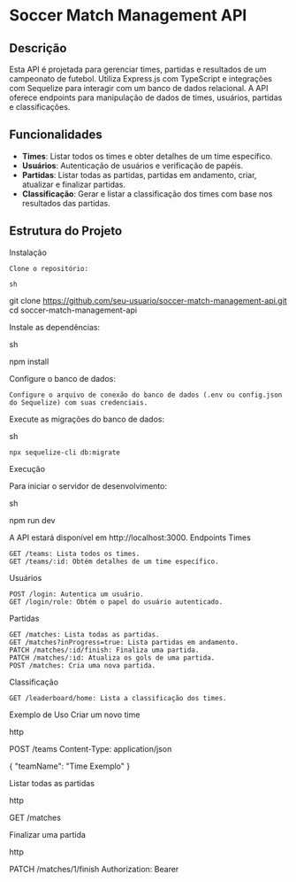 # Soccer Match Management API

## Descrição

Esta API é projetada para gerenciar times, partidas e resultados de um campeonato de futebol. Utiliza Express.js com TypeScript e integrações com Sequelize para interagir com um banco de dados relacional. A API oferece endpoints para manipulação de dados de times, usuários, partidas e classificações.

## Funcionalidades

- **Times**: Listar todos os times e obter detalhes de um time específico.
- **Usuários**: Autenticação de usuários e verificação de papéis.
- **Partidas**: Listar todas as partidas, partidas em andamento, criar, atualizar e finalizar partidas.
- **Classificação**: Gerar e listar a classificação dos times com base nos resultados das partidas.

## Estrutura do Projeto

Instalação

    Clone o repositório:

    sh

git clone https://github.com/seu-usuario/soccer-match-management-api.git
cd soccer-match-management-api

Instale as dependências:

sh

npm install

Configure o banco de dados:

    Configure o arquivo de conexão do banco de dados (.env ou config.json do Sequelize) com suas credenciais.

Execute as migrações do banco de dados:

sh

    npx sequelize-cli db:migrate

Execução

Para iniciar o servidor de desenvolvimento:

sh

npm run dev

A API estará disponível em http://localhost:3000.
Endpoints
Times

    GET /teams: Lista todos os times.
    GET /teams/:id: Obtém detalhes de um time específico.

Usuários

    POST /login: Autentica um usuário.
    GET /login/role: Obtém o papel do usuário autenticado.

Partidas

    GET /matches: Lista todas as partidas.
    GET /matches?inProgress=true: Lista partidas em andamento.
    PATCH /matches/:id/finish: Finaliza uma partida.
    PATCH /matches/:id: Atualiza os gols de uma partida.
    POST /matches: Cria uma nova partida.

Classificação

    GET /leaderboard/home: Lista a classificação dos times.

Exemplo de Uso
Criar um novo time

http

POST /teams
Content-Type: application/json

{
  "teamName": "Time Exemplo"
}

Listar todas as partidas

http

GET /matches

Finalizar uma partida

http

PATCH /matches/1/finish
Authorization: Bearer <seu-token>
